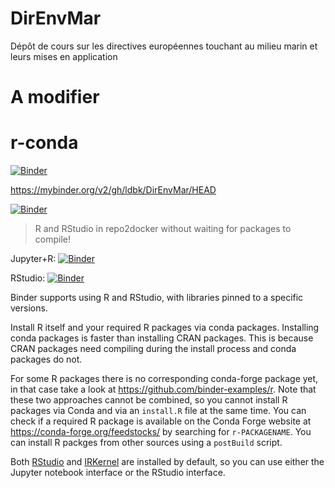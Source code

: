 # DirEnvMar
Dépôt de cours sur les directives européennes touchant au milieu marin et leurs mises en application

# A modifier

# r-conda

[![Binder](https://mybinder.org/badge_logo.svg)](https://mybinder.org/v2/gh/ldbk/DirEnvMar/HEAD?urlpath=rstudio)

https://mybinder.org/v2/gh/ldbk/DirEnvMar/HEAD

[![Binder](https://mybinder.org/badge_logo.svg)](https://mybinder.org/v2/gh/betatim/r-conda/master?urlpath=rstudio)

> R and RStudio in repo2docker without waiting for packages to compile!

Jupyter+R: [![Binder](http://mybinder.org/badge_logo.svg)](http://mybinder.org/v2/gh/binder-examples/r-conda/master?filepath=index.ipynb)

RStudio: [![Binder](http://mybinder.org/badge_logo.svg)](http://mybinder.org/v2/gh/binder-examples/r-conda/master?urlpath=rstudio)

Binder supports using R and RStudio, with libraries pinned to a specific versions.

Install R itself and your required R packages via conda packages. Installing conda packages is faster than
installing CRAN packages. This is because CRAN packages need compiling during the install process and conda
packages do not.

For some R packages there is no corresponding conda-forge package yet, in that case take a look at https://github.com/binder-examples/r. Note that these two approaches cannot be combined, so you cannot install R packages via Conda and via an `install.R` file at the same time. You can check if a required R package is available on the Conda Forge website at https://conda-forge.org/feedstocks/ by searching for `r-PACKAGENAME`. You can install R packges from other sources using a `postBuild` script.

Both [RStudio](https://www.rstudio.com/) and [IRKernel](https://irkernel.github.io/)
are installed by default, so you can use either the Jupyter notebook interface or
the RStudio interface.
